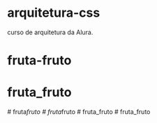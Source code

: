 # arquitetura-css
curso de arquitetura da Alura. 
# fruta-fruto
# fruta_fruto
#   f r u t a _ f r u t o  
 #   f r u t a _ f r u t o  
 #   f r u t a _ f r u t o  
 # fruta_fruto
